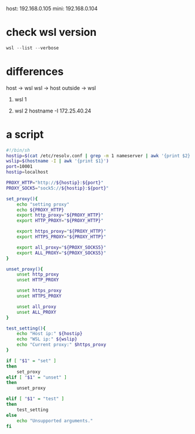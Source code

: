 host: 192.168.0.105
mini: 192.168.0.104
# check wsl version
```powershell
wsl --list --verbose
```
# differences
host -> wsl
wsl -> host
outside -> wsl
1. wsl 1

2. wsl 2
hostname -I 172.25.40.24

# a script
```bash
#!/bin/sh
hostip=$(cat /etc/resolv.conf | grep -m 1 nameserver | awk '{print $2}')
wslip=$(hostname -I | awk '{print $1}')
port=10001
hostip=localhost

PROXY_HTTP="http://${hostip}:${port}"
PROXY_SOCK5="sock5://${hostip}:${port}"

set_proxy(){
    echo "setting proxy"
    echo ${PROXY_HTTP}
    export http_proxy="${PROXY_HTTP}"
    export HTTP_PROXY="${PROXY_HTTP}"

    export https_proxy="${PROXY_HTTP}"
    export HTTPS_PROXY="${PROXY_HTTP}"

    export all_proxy="${PROXY_SOCKS5}"
    export ALL_PROXY="${PROXY_SOCKS5}"
}

unset_proxy(){
    unset http_proxy
    unset HTTP_PROXY

    unset https_proxy
    unset HTTPS_PROXY

    unset all_proxy
    unset ALL_PROXY
}

test_setting(){
    echo "Host ip:" ${hostip}
    echo "WSL ip:" ${wslip}
    echo "Current proxy:" $https_proxy
}

if [ "$1" = "set" ]
then
    set_proxy
elif [ "$1" = "unset" ]
then
    unset_proxy

elif [ "$1" = "test" ]
then 
    test_setting
else
    echo "Unsupported arguments."
fi
```
